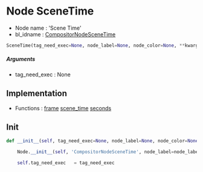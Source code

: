 # Node SceneTime

- Node name : 'Scene Time'
- bl_idname : [CompositorNodeSceneTime](https://docs.blender.org/api/current/bpy.types.CompositorNodeSceneTime.html)


``` python
SceneTime(tag_need_exec=None, node_label=None, node_color=None, **kwargs)
```
##### Arguments

- tag_need_exec : None

## Implementation

- Functions : [frame](/docs/Compositor/CompositorTree.md#frame) [scene_time](/docs/Compositor/CompositorTree.md#scene_time) [seconds](/docs/Compositor/CompositorTree.md#seconds)

## Init

``` python
def __init__(self, tag_need_exec=None, node_label=None, node_color=None, **kwargs):

    Node.__init__(self, 'CompositorNodeSceneTime', node_label=node_label, node_color=node_color, **kwargs)

    self.tag_need_exec   = tag_need_exec
```
